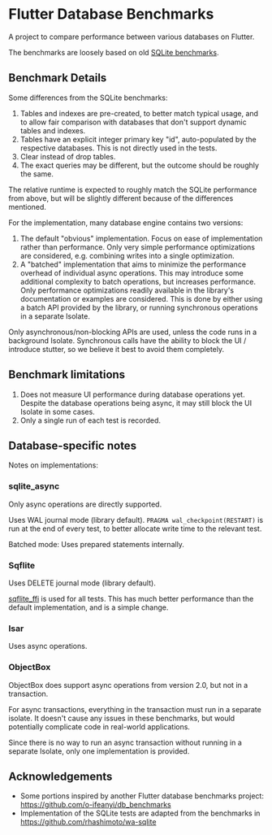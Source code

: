 
# Flutter Database Benchmarks

A project to compare performance between various databases on Flutter.

The benchmarks are loosely based on old [SQLite benchmarks](https://www.sqlite.org/speed.html).

## Benchmark Details

Some differences from the SQLite benchmarks:
1. Tables and indexes are pre-created, to better match typical usage, and to allow fair comparison
   with databases that don't support dynamic tables and indexes.
2. Tables have an explicit integer primary key "id", auto-populated by the respective databases. This is not directly used in the tests.
3. Clear instead of drop tables.
4. The exact queries may be different, but the outcome should be roughly the same.

The relative runtime is expected to roughly match the SQLite performance from above, but will be slightly
different because of the differences mentioned.

For the implementation, many database engine contains two versions:
1. The default "obvious" implementation. Focus on ease of implementation rather than performance.
   Only very simple performance optimizations are considered, e.g. combining writes into a single optimization.
2. A "batched" implementation that aims to minimize the performance overhead of individual async operations.
   This may introduce some additional complexity to batch operations, but increases performance.
   Only performance optimizations readily available in the library's documentation or examples are considered.
   This is done by either using a batch API provided by the library, or running synchronous operations in a separate Isolate.

Only asynchronous/non-blocking APIs are used, unless the code runs in a background Isolate.
Synchronous calls have the ability to block the UI / introduce stutter, so we believe it best to avoid them completely.

## Benchmark limitations

1. Does not measure UI performance during database operations yet. Despite the database operations being async, it may still
   block the UI Isolate in some cases.
2. Only a single run of each test is recorded.

## Database-specific notes

Notes on implementations:

### sqlite_async

Only async operations are directly supported.

Uses WAL journal mode (library default). `PRAGMA wal_checkpoint(RESTART)` is run at the end of
every test, to better allocate write time to the relevant test.

Batched mode: Uses prepared statements internally.

### Sqflite

Uses DELETE journal mode (library default).

[sqflite_ffi](https://github.com/tekartik/sqflite/blob/master/sqflite_common_ffi/doc/using_ffi_instead_of_sqflite.md) is used for all tests.
This has much better performance than the default implementation, and is a simple change.

### Isar

Uses async operations.

### ObjectBox

ObjectBox does support async operations from version 2.0, but not in a transaction.

For async transactions, everything in the transaction must run in a separate isolate.
It doesn't cause any issues in these benchmarks, but would potentially complicate code in real-world applications.

Since there is no way to run an async transaction without running in a separate Isolate, only one implementation is provided.

## Acknowledgements

 * Some portions inspired by another Flutter database benchmarks project: https://github.com/o-ifeanyi/db_benchmarks
 * Implementation of the SQLite tests are adapted from the benchmarks in https://github.com/rhashimoto/wa-sqlite

